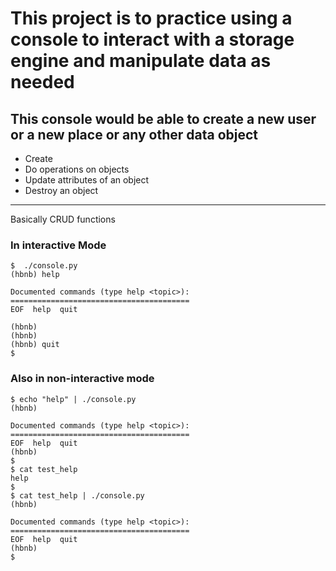 # This project is to practice using a console to interact with a storage engine and manipulate data as needed

## This console would be able to create a new user or a new place or any other data object
* Create
* Do operations on objects
* Update attributes of an object
* Destroy an object

**********
Basically CRUD functions

### In interactive Mode
```
$  ./console.py
(hbnb) help

Documented commands (type help <topic>):
========================================
EOF  help  quit

(hbnb) 
(hbnb) 
(hbnb) quit
$
```

### Also in non-interactive mode
```
$ echo "help" | ./console.py
(hbnb)

Documented commands (type help <topic>):
========================================
EOF  help  quit
(hbnb) 
$
$ cat test_help
help
$
$ cat test_help | ./console.py
(hbnb)

Documented commands (type help <topic>):
========================================
EOF  help  quit
(hbnb) 
$
```

